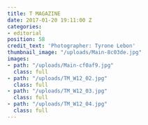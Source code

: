```yaml
---
title: T MAGAZINE
date: 2017-01-20 19:11:00 Z
categories:
- editorial
position: 58
credit_text: 'Photographer: Tyrone Lebon'
thumbnail_image: "/uploads/Main-8c03de.jpg"
images:
- path: "/uploads/Main-cf0af9.jpg"
  class: full
- path: "/uploads/TM_W12_02.jpg"
  class: full
- path: "/uploads/TM_W12_03.jpg"
  class: full
- path: "/uploads/TM_W12_04.jpg"
  class: full
---
```


